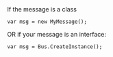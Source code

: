 <!--
title: "How to Instantiate a Message?"
tags: ""
summary: "<div class=\"brush:csharp;\"> If the message is a class"
-->

<div class="brush:csharp;"> If the message is a class


    var msg = new MyMessage();

OR if your message is an interface:

    var msg = Bus.CreateInstance();



